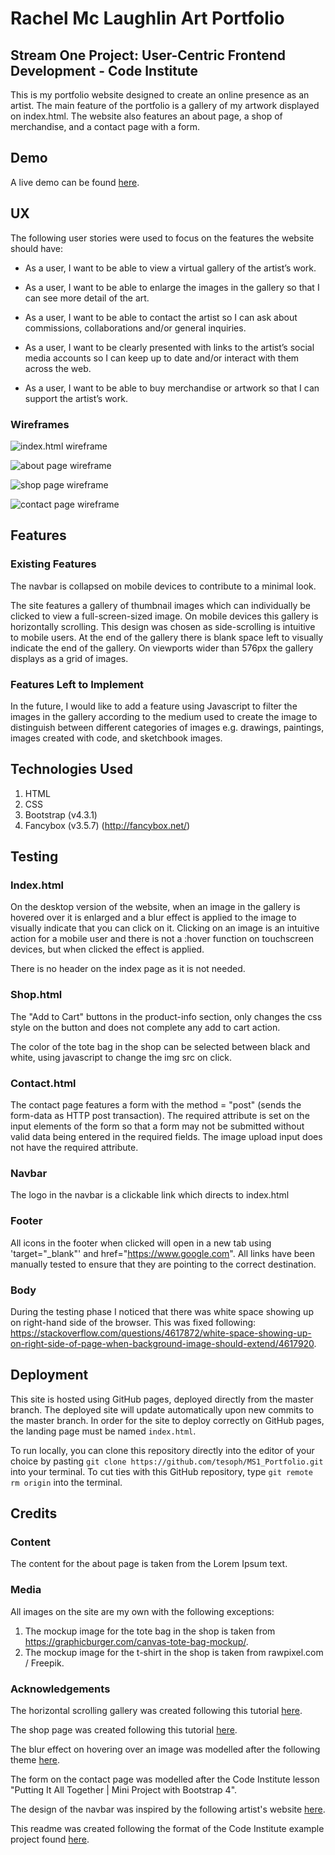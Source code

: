 # Rachel Mc Laughlin Art Portfolio
## Stream One Project: User-Centric Frontend Development - Code Institute

This is my portfolio website designed to create an online presence as an artist. The main feature of the portfolio is a gallery of my artwork displayed on index.html. The website also features an about page, a shop of merchandise, and a contact page with a form.


## Demo
A live demo can be found [here](https://tesoph.github.io/MS1_Portfolio/).


## UX

The following user stories were used to focus on the features the website should have:

* As a user, I want to be able to view a virtual gallery of the artist’s work.

* As a user, I want to be able to enlarge the images in the gallery so that I can see more detail of the art.

* As a user, I want to be able to contact the artist so I can ask about commissions, collaborations and/or general inquiries. 

* As a user, I want to be clearly presented with links to the artist’s social media accounts so I can keep up to date and/or interact with them across the web.

* As a user, I want to be able to buy merchandise or artwork so that I can support the artist’s work.

### Wireframes
![index.html wireframe](https://github.com/tesoph/MS1_Portfolio/blob/master/wireframes/index.jpg?raw=true)

![about page wireframe](https://github.com/tesoph/MS1_Portfolio/blob/master/wireframes/about.jpg?raw=true)

![shop page wireframe](https://github.com/tesoph/MS1_Portfolio/blob/master/wireframes/shop.jpg?raw=true)

![contact page wireframe](https://github.com/tesoph/MS1_Portfolio/blob/master/wireframes/contact.jpg?raw=true)

## Features

### Existing Features
The navbar is collapsed on mobile devices to contribute to a minimal look.

The site features a gallery of thumbnail images which can individually be clicked to view a full-screen-sized image. On mobile devices this gallery is horizontally scrolling. This design was chosen as side-scrolling is intuitive to mobile users. At the end of the gallery there is blank space left to visually indicate the end of the gallery. On viewports wider than 576px the gallery displays as a grid of images. 

### Features Left to Implement
In the future, I would like to add a feature using Javascript to filter the images in the gallery according to the medium used to create the image to distinguish between different categories of images e.g. drawings, paintings, images created with code, and sketchbook images.


## Technologies Used
1. HTML
2. CSS
3. Bootstrap (v4.3.1)
4. Fancybox (v3.5.7) (http://fancybox.net/)


## Testing

### Index.html
On the desktop version of the website, when an image in the gallery is hovered over it is enlarged and a blur effect is applied to the image to visually indicate that you can click on it. Clicking on an image is an intuitive action for a mobile user and there is not a :hover function on touchscreen devices, but when clicked the effect is applied.

There is no header on the index page as it is not needed.

### Shop.html
The "Add to Cart" buttons in the product-info section, only changes the css style on the button and does not complete any add to cart action.

The color of the tote bag in the shop can be selected between black and white, using javascript to change the img src on click.

### Contact.html
The contact page features a form with the method = "post" (sends the form-data as HTTP post transaction). The required attribute is set on the input elements of the form so that a form may not be submitted without valid data being entered in the required fields. The image upload input does not have the required attribute.

### Navbar
The logo in the navbar is a clickable link which directs to index.html

### Footer
All icons in the footer when clicked will open in a new tab using 'target="_blank"' and href="https://www.google.com". All links have been manually tested to ensure that they are pointing to the correct destination.

### Body
During the testing phase I noticed that there was white space showing up on right-hand side of the browser. This was fixed following: https://stackoverflow.com/questions/4617872/white-space-showing-up-on-right-side-of-page-when-background-image-should-extend/4617920.

## Deployment
This site is hosted using GitHub pages, deployed directly from the master branch. The deployed site will update automatically upon new commits to the master branch. In order for the site to deploy correctly on GitHub pages, the landing page must be named `index.html`.

To run locally, you can clone this repository directly into the editor of your choice by pasting `git clone https://github.com/tesoph/MS1_Portfolio.git` into your terminal. To cut ties with this GitHub repository, type `git remote rm origin` into the terminal.


## Credits

### Content
The content for the about page is taken from the Lorem Ipsum text.

### Media
All images on the site are my own with the following exceptions:
1. The mockup image for the tote bag in the shop is taken from https://graphicburger.com/canvas-tote-bag-mockup/.
2. The mockup image for the t-shirt in the shop is taken from rawpixel.com / Freepik.

### Acknowledgements 
The horizontal scrolling gallery was created following this tutorial [here](https://codeburst.io/how-to-create-horizontal-scrolling-containers-d8069651e9c6).

The shop page was created following this tutorial [here](https://css-tricks.com/designing-a-product-page-layout-with-flexbox/).

The blur effect on hovering over an image was modelled after the following theme [here](http://mono.flatheme.net/Home/Portfolio-Minimal.html).

The form on the contact page was modelled after the Code Institute lesson "Putting It All Together | Mini Project with Bootstrap 4".

The design of the navbar was inspired by the following artist's website [here](https://www.reddwalitzki.com/).

This readme was created following the format of the Code Institute example project found [here](https://github.com/Code-Institute-Solutions/StudentExampleProjectGradeFive/blob/master/README.md).
